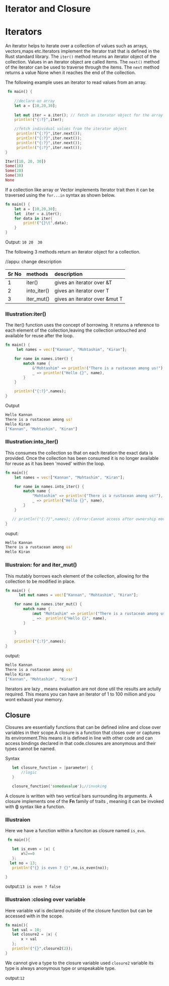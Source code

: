 # Iterator and Closure

# Iterators

An iterator helps to iterate over a collection of values such as arrays, vectors,maps etc.Iterators implement the Iterator trait that is  defined in the Rust standard library.
The `iter()` method returns an iterator object of the collection. Values in an iterator object are called items. The `next()` method of the iterator can be used to traverse through the items. The `next` method returns a value None when it reaches the end of the collection.

The following example uses an iterator to read values from an array.

```rust
 fn main() {
   
    //declare an array
    let a = [10,20,30];
    
    let mut iter = a.iter(); // fetch an iterator object for the array
    println!("{:?}",iter);

    //fetch individual values from the iterator object
     println!("{:?}",iter.next());
     println!("{:?}",iter.next());
     println!("{:?}",iter.next());
     println!("{:?}",iter.next());
}

```

```rust
Iter([10, 20, 30])
Some(10)
Some(20)
Some(30)
None
```

If a collection like array or Vector implements Iterator trait then it can be traversed using the  `for...in` syntax as shown below.

```rust
fn main() {
    let a = [10,20,30];
    let  iter = a.iter();
    for data in iter{
        print!("{}\t",data);
    }
}
```

Output: `10	20	30`


The following 3 methods return an iterator object for a collection.

//appu: change description

Sr No |  methods    | description|
|:-----|:-------|:---------|
|1|iter()|gives an iterator over &T|
|2|into_iter()|gives an iterator over T|
|3|iter_mut()|gives an iterator over &mut T|


### Illustration:iter()
The iter() function uses the concept of borrowing. It returns a reference to each element of the collection,leaving the collection untouched and available for reuse after the loop.

```rust
fn main() {
     let names = vec!["Kannan", "Mohtashim", "Kiran"];

    for name in names.iter() {
        match name {
            &"Mohtashim" => println!("There is a rustacean among us!"),
            _ => println!("Hello {}", name),
        }
    }

    println!("{:?}",names);
}


```

Output

```rust
Hello Kannan
There is a rustacean among us!
Hello Kiran
["Kannan", "Mohtashim", "Kiran"]


```

### Illustration:into_iter()

This consumes the collection so that on each iteration the exact data is provided. Once the collection has been consumed it is no longer available for reuse as it has been 'moved' within the loop.

```rust
fn main(){
    let names = vec!["Kannan", "Mohtashim", "Kiran"];

    for name in names.into_iter() {
        match name {
            "Mohtashim" => println!("There is a rustacean among us!"),
            _ => println!("Hello {}", name),
        }
    }

   // println!("{:?}",names); //Error:Cannot access after ownership move
}

```

ouput: 

```rust
Hello Kannan
There is a rustacean among us!
Hello Kiran
```

### Illustraion: for and iter_mut()

This mutably borrows each element of the collection, allowing for the collection to be modified in place.

```rust
fn main() {
      let mut names = vec!["Kannan", "Mohtashim", "Kiran"];

    for name in names.iter_mut() {
        match name {
            &mut "Mohtashim" => println!("There is a rustacean among us!"),
            _ =>  println!("Hello {}", name),
        }
    
    }

    println!("{:?}",names);
}


```

output:

```rust
Hello Kannan
There is a rustacean among us!
Hello Kiran
["Kannan", "Mohtashim", "Kiran"]

```


Iterators are lazy , means evaluation are not done util the results are actully required. This means you can have an iterator of 1 to 100 million and you wont exhaust your memory.

## Closure

Closures are essentially functions that can be defined inline and close over variables in their scope.A closure is a function that closes over or captures its environment.This means it is defined in line with other code and can access bindings declared in that code.closures are anonymous and their types cannot be named.

  Syntax

  ```rust
     let closure_function = |parameter| {
         //logic
     }

     closure_function('somedavalue');//invoking
  ```
  
A closure is written with two vertical bars surrounding its arguments.
A closure implements one of the **Fn** family of traits , meaning it can be invoked with **()** syntax like a function.

### Illustraion

 Here we have a function within a funciton as closure named `is_evn`.

 ```rust
  fn main(){

    let is_even = |x| {
        x%2==0
    };
   let no = 13;
    println!("{} is even ? {}",no,is_even(no));

}


 ```

output:`13 is even ? false`

### Illustraion :closing over variable

Here variable val is declared outside of the closure function but can be accessed with in the scope.

 ```rust
 fn main(){
    let val = 10;
    let closure2 = |x| {
        x + val
    };
    println!("{}",closure2(2));
}

 ```

 We cannot give a type to the closure variable used  `closure2` variable its type is always anonymous type or unspeakable type.

 output:`12`
